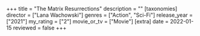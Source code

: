 +++
title = "The Matrix Resurrections"
description = ""
[taxonomies]
director = ["Lana Wachowski"] 
genres = ["Action", "Sci-Fi"]
release_year = ["2021"]
my_rating = ["2"]
movie_or_tv = ["Movie"]
[extra]
date = 2022-01-15
reviewed = false
+++


